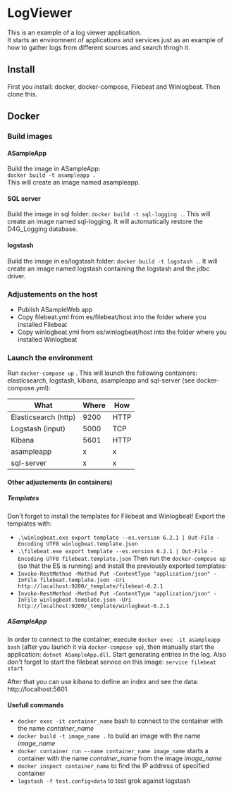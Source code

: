 # LogViewer
This is an example of a log viewer application.  
It starts an enviromnent of applications and services just as an example of how to gather logs from different sources and search throgh it.  


## Install
First you install: docker, docker-compose, Filebeat and Winlogbeat. Then clone this.
## Docker
### Build images
#### ASampleApp
Build the image in ASampleApp:  
`docker build -t asampleapp .`  
This will create an image named asampleapp. 
#### SQL server
Build the image in sql folder: `docker build -t sql-logging .`. This will create an image named sql-logging. It will automatically restore the D4G_Logging database.
#### logstash
Build the image in es/logstash folder: `docker build -t logstash .`. It will create an image named logstash containing the logstash and the jdbc driver.
### Adjustements on the host
- Publish ASampleWeb app
- Copy filebeat.yml from es/filebeat/host into the folder where you installed Filebeat
- Copy winlogbeat.yml from es/winlogbeat/host into the folder where you installed Winlogbeat
### Launch the environment
Run `docker-compose up` . This will launch the following containers: elasticsearch, logstash, kibana, asampleapp and sql-server (see docker-compose.yml):

 What | Where | How
 -----|-------|----
 Elasticsearch (http) | 9200 | HTTP
 Logstash (input) | 5000 | TCP
 Kibana | 5601 | HTTP 
 asampleapp | x | x 
 sql-server | x | x 
#### Other adjustements (in containers)
##### Templates
Don't forget to install the templates for Filebeat and Winlogbeat! Export the templates with:
- `.\winlogbeat.exe export template --es.version 6.2.1 | Out-File -Encoding UTF8 winlogbeat.template.json`
- `.\filebeat.exe export template --es.version 6.2.1 | Out-File -Encoding UTF8 filebeat.template.json` 
Then run the `docker-compose up` (so that the ES is running) and install the previously exported templates:
- `Invoke-RestMethod -Method Put -ContentType "application/json" -InFile filebeat.template.json -Uri http://localhost:9200/_template/filebeat-6.2.1`
- `Invoke-RestMethod -Method Put -ContentType "application/json" -InFile winlogbeat.template.json -Uri http://localhost:9200/_template/winlogbeat-6.2.1` 
##### ASampleApp
In order to connect to the container, execute `docker exec -it asampleapp bash` (after you launch it via `docker-compose up`), then manually start the application: `dotnet ASampleApp.dll`. Start generating entries in the log.
Also don't forget to start the filebeat service on this image: `service filebeat start`

After that you can use kibana to define an index and see the data: http://localhost:5601.


#### Usefull commands
- `docker exec -it container_name` bash to connect to the container with the name _container_name_
- `docker build -t image_name .` to build an image with the name _image_name_
- `docker container run --name container_name image_name` starts a container with the name _container_name_ from the image _image_name_
- `docker inspect container_name` to find the IP address of specified container
- `logstash -f test.config<data` to test grok against logstash